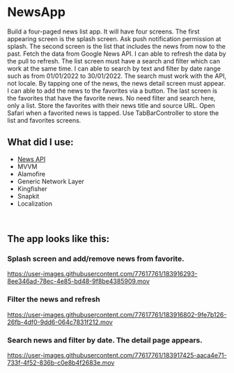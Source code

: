 # NewsApp

Build a four-paged news list app.
It will have four screens. The first appearing screen is the splash screen. Ask push notification permission at splash.
The second screen is the list that includes the news from now to the past. Fetch the data from Google News API. I can able to refresh the data by the pull to refresh.
The list screen must have a search and filter which can work at the same time. I can able to search by text and filter by date range such as from 01/01/2022 to 30/01/2022. The search must work with the API, not locale.
By tapping one of the news, the news detail screen must appear. I can able to add the news to the favorites via a button.
The last screen is the favorites that have the favorite news. No need filter and search here, only a list. Store the favorites with their news title and source URL. Open Safari when a favorited news is tapped.
Use TabBarController to store the list and favorites screens.

## What did I use:
- [News API](https://newsapi.org/)
- MVVM
- Alamofire
- Generic Network Layer
- Kingfisher
- Snapkit
- Localization

<br/>

## The app looks like this:

### Splash screen and add/remove news from favorite.
https://user-images.githubusercontent.com/77617761/183916293-8ee346ad-78ec-4e85-bd48-9f8be4385909.mov

### Filter the news and refresh
https://user-images.githubusercontent.com/77617761/183916802-9fe7b126-26fb-4df0-9dd6-064c7831f212.mov

### Search news and filter by date. The detail page appears.
https://user-images.githubusercontent.com/77617761/183917425-aaca4e71-733f-4f52-836b-c0e8b4f2683e.mov

